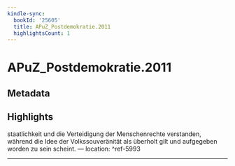 ```yaml
---
kindle-sync:
  bookId: '25605'
  title: APuZ_Postdemokratie.2011
  highlightsCount: 1
---
```

# APuZ_Postdemokratie.2011
## Metadata


## Highlights
staatlichkeit und die Verteidigung der Menschenrechte verstanden, während die Idee der Volkssouveränität als überholt gilt und aufgegeben worden zu sein scheint. — location: []() ^ref-5993

---
